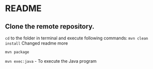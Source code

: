 # README

## Clone the remote repository.

`cd` to the folder in terminal and execute following commands: 
`mvn clean install`
Changed readme more

`mvn package`

`mvn exec:java` - To execute the Java program
